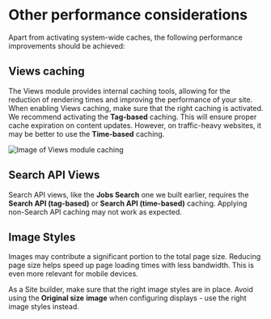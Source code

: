 # Other performance considerations

Apart from activating system-wide caches, the following performance improvements should be achieved:

## Views caching

The Views module provides internal caching tools, allowing for the reduction of rendering times and improving the performance of your site. When enabling Views caching, make sure that the right caching is activated. We recommend activating the **Tag-based** caching. This will ensure proper cache expiration on content updates. However, on traffic-heavy websites, it may be better to use the **Time-based** caching.

![Image of Views module caching](../.gitbook/assets/165.png)

## Search API Views

Search API views, like the **Jobs Search** one we built earlier, requires the **Search API (tag-based)** or **Search API (time-based)** caching. Applying non-Search API caching may not work as expected.

## Image Styles

Images may contribute a significant portion to the total page size. Reducing page size helps speed up page loading times with less bandwidth. This is even more relevant for mobile devices.

As a Site builder, make sure that the right image styles are in place. Avoid using the **Original size** **image** when configuring displays - use the right image styles instead.
